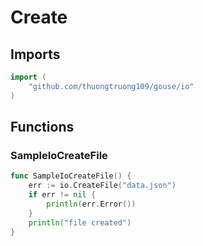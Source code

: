 # Create

## Imports

```go
import (
	"github.com/thuongtruong109/gouse/io")
```
## Functions


### SampleIoCreateFile

```go
func SampleIoCreateFile() {
	err := io.CreateFile("data.json")
	if err != nil {
		println(err.Error())
	}
	println("file created")
}```
